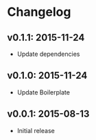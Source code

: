 # Changelog

## v0.1.1: 2015-11-24

- Update dependencies

## v0.1.0: 2015-11-24

- Update Boilerplate

## v0.0.1: 2015-08-13

- Initial release
